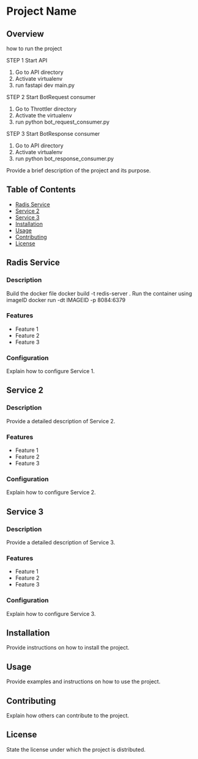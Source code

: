 # Project Name

## Overview

how to run the project

STEP 1
Start API
1. Go to API directory
2. Activate virtualenv
3. run fastapi dev main.py

STEP 2
Start BotRequest consumer
1. Go to Throttler directory
2. Activate the virtualenv
3. run python bot_request_consumer.py

STEP 3
Start BotResponse consumer
1. Go to API directory
2. Activate virtualenv
3. run python bot_response_consumer.py

Provide a brief description of the project and its purpose.

## Table of Contents

- [Radis Service](#service-1)
- [Service 2](#service-2)
- [Service 3](#service-3)
- [Installation](#installation)
- [Usage](#usage)
- [Contributing](#contributing)
- [License](#license)

## Radis Service

### Description

Build the docker file
    docker build -t redis-server .
Run the container using imageID
    docker run -dt IMAGEID -p 8084:6379

### Features

- Feature 1
- Feature 2
- Feature 3

### Configuration

Explain how to configure Service 1.

## Service 2

### Description
Provide a detailed description of Service 2.

### Features
- Feature 1
- Feature 2
- Feature 3

### Configuration
Explain how to configure Service 2.

## Service 3
### Description
Provide a detailed description of Service 3.

### Features
- Feature 1
- Feature 2
- Feature 3

### Configuration
Explain how to configure Service 3.

## Installation
Provide instructions on how to install the project.

## Usage
Provide examples and instructions on how to use the project.

## Contributing
Explain how others can contribute to the project.

## License
State the license under which the project is distributed.